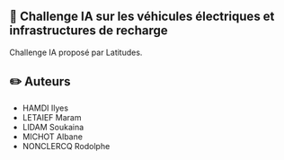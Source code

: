 ## 🚙 Challenge IA sur les véhicules électriques et infrastructures de recharge  
Challenge IA proposé par Latitudes.

## :pencil2: Auteurs
- HAMDI Ilyes  
- LETAIEF Maram
- LIDAM Soukaina  
- MICHOT Albane
- NONCLERCQ Rodolphe